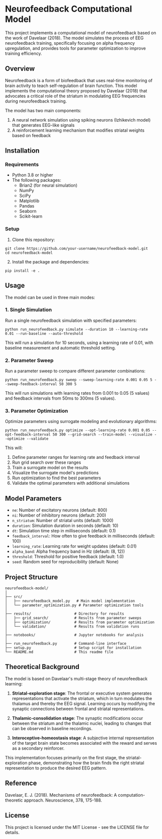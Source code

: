 # Neurofeedback Computational Model

This project implements a computational model of neurofeedback based on the work of Davelaar (2018). The model simulates the process of EEG neurofeedback training, specifically focusing on alpha frequency upregulation, and provides tools for parameter optimization to improve training efficiency.

## Overview

Neurofeedback is a form of biofeedback that uses real-time monitoring of brain activity to teach self-regulation of brain function. This model implements the computational theory proposed by Davelaar (2018) that advocates a critical role of the striatum in modulating EEG frequencies during neurofeedback training.

The model has two main components:
1. A neural network simulation using spiking neurons (Izhikevich model) that generates EEG-like signals
2. A reinforcement learning mechanism that modifies striatal weights based on feedback

## Installation

### Requirements

- Python 3.8 or higher
- The following packages:
  - Brian2 (for neural simulation)
  - NumPy
  - SciPy
  - Matplotlib
  - Pandas
  - Seaborn
  - Scikit-learn

### Setup

1. Clone this repository:
```
git clone https://github.com/your-username/neurofeedback-model.git
cd neurofeedback-model
```

2. Install the package and dependencies:
```
pip install -e .
```

## Usage

The model can be used in three main modes:

### 1. Single Simulation

Run a single neurofeedback simulation with specified parameters:

```
python run_neurofeedback.py simulate --duration 10 --learning-rate 0.01 --run-baseline --auto-threshold
```

This will run a simulation for 10 seconds, using a learning rate of 0.01, with baseline measurement and automatic threshold setting.

### 2. Parameter Sweep

Run a parameter sweep to compare different parameter combinations:

```
python run_neurofeedback.py sweep --sweep-learning-rate 0.001 0.05 5 --sweep-feedback-interval 50 300 5
```

This will run simulations with learning rates from 0.001 to 0.05 (5 values) and feedback intervals from 50ms to 300ms (5 values).

### 3. Parameter Optimization

Optimize parameters using surrogate modeling and evolutionary algorithms:

```
python run_neurofeedback.py optimize --opt-learning-rate 0.001 0.05 --opt-feedback-interval 50 300 --grid-search --train-model --visualize --optimize --validate
```

This will:
1. Define parameter ranges for learning rate and feedback interval
2. Run grid search over these ranges
3. Train a surrogate model on the results
4. Visualize the surrogate model's predictions
5. Run optimization to find the best parameters
6. Validate the optimal parameters with additional simulations

## Model Parameters

- `ne`: Number of excitatory neurons (default: 800)
- `ni`: Number of inhibitory neurons (default: 200)
- `n_striatum`: Number of striatal units (default: 1000)
- `duration`: Simulation duration in seconds (default: 10)
- `dt`: Simulation time step in milliseconds (default: 0.1)
- `feedback_interval`: How often to give feedback in milliseconds (default: 100)
- `learning_rate`: Learning rate for weight updates (default: 0.01)
- `alpha_band`: Alpha frequency band in Hz (default: (8, 12))
- `threshold`: Threshold for positive feedback (default: 1.0)
- `seed`: Random seed for reproducibility (default: None)

## Project Structure

```
neurofeedback-model/
│
├── src/
│   ├── neurofeedback_model.py   # Main model implementation
│   └── parameter_optimization.py # Parameter optimization tools
│
├── results/                    # Directory for results
│   ├── grid_search/            # Results from parameter sweeps
│   ├── optimization/           # Results from parameter optimization
│   └── validation/             # Results from validation runs
│
├── notebooks/                  # Jupyter notebooks for analysis
│
├── run_neurofeedback.py        # Command-line interface
├── setup.py                    # Setup script for installation
└── README.md                   # This readme file
```

## Theoretical Background

The model is based on Davelaar's multi-stage theory of neurofeedback learning:

1. **Striatal-exploration stage**: The frontal or executive system generates representations that activate the striatum, which in turn modulates the thalamus and thereby the EEG signal. Learning occurs by modifying the synaptic connections between frontal and striatal representations.

2. **Thalamic-consolidation stage**: The synaptic modifications occur between the striatum and the thalamic nuclei, leading to changes that can be observed in baseline recordings.

3. **Interoceptive-homeostasis stage**: A subjective internal representation of the target brain state becomes associated with the reward and serves as a secondary reinforcer.

This implementation focuses primarily on the first stage, the striatal-exploration phase, demonstrating how the brain finds the right striatal representation to produce the desired EEG pattern.

## Reference

Davelaar, E. J. (2018). Mechanisms of neurofeedback: A computation-theoretic approach. Neuroscience, 378, 175-188.

## License

This project is licensed under the MIT License - see the LICENSE file for details.
